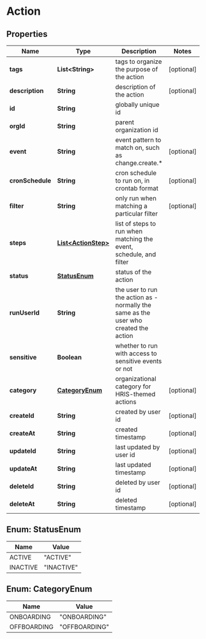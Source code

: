 

# Action


## Properties

| Name | Type | Description | Notes |
|------------ | ------------- | ------------- | -------------|
|**tags** | **List&lt;String&gt;** | tags to organize the purpose of the action |  [optional] |
|**description** | **String** | description of the action |  [optional] |
|**id** | **String** | globally unique id |  |
|**orgId** | **String** | parent organization id |  |
|**event** | **String** | event pattern to match on, such as change.create.* |  [optional] |
|**cronSchedule** | **String** | cron schedule to run on, in crontab format |  [optional] |
|**filter** | **String** | only run when matching a particular filter |  [optional] |
|**steps** | [**List&lt;ActionStep&gt;**](ActionStep.md) | list of steps to run when matching the event, schedule, and filter |  |
|**status** | [**StatusEnum**](#StatusEnum) | status of the action |  |
|**runUserId** | **String** | the user to run the action as - normally the same as the user who created the action |  |
|**sensitive** | **Boolean** | whether to run with access to sensitive events or not |  |
|**category** | [**CategoryEnum**](#CategoryEnum) | organizational category for HRIS-themed actions |  [optional] |
|**createId** | **String** | created by user id |  [optional] |
|**createAt** | **String** | created timestamp |  [optional] |
|**updateId** | **String** | last updated by user id |  [optional] |
|**updateAt** | **String** | last updated timestamp |  [optional] |
|**deleteId** | **String** | deleted by user id |  [optional] |
|**deleteAt** | **String** | deleted timestamp |  [optional] |



## Enum: StatusEnum

| Name | Value |
|---- | -----|
| ACTIVE | &quot;ACTIVE&quot; |
| INACTIVE | &quot;INACTIVE&quot; |



## Enum: CategoryEnum

| Name | Value |
|---- | -----|
| ONBOARDING | &quot;ONBOARDING&quot; |
| OFFBOARDING | &quot;OFFBOARDING&quot; |




